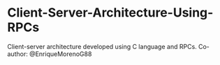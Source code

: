 # Client-Server-Architecture-Using-RPCs
Client-server architecture developed using C language and RPCs. Co-author: @EnriqueMorenoG88
